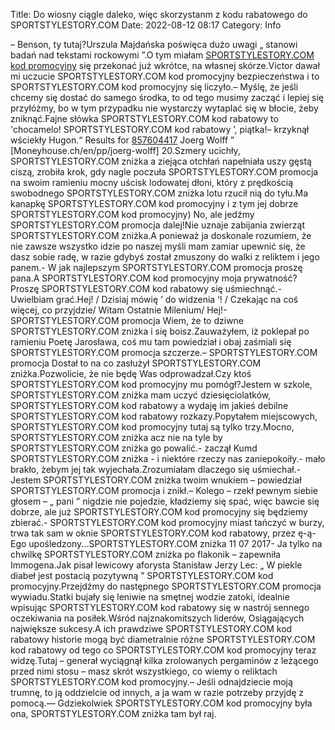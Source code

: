 Title: Do wiosny ciągle daleko, więc skorzystanm z kodu rabatowego do SPORTSTYLESTORY.COM
Date: 2022-08-12 08:17
Category: Info

– Benson, ty tutaj?Urszula Majdańska poświęca dużo uwagi „ stanowi badań nad tekstami rockowymi ”.O tym miałam [SPORTSTYLESTORY.COM kod promocyjny](https://promki.pl/kody-rabatowe/sportstylestorycom) się przekonać już wkrótce, na własnej skórze.Victor dawał mi uczucie SPORTSTYLESTORY.COM kod promocyjny bezpieczeństwa i to SPORTSTYLESTORY.COM kod promocyjny się liczyło.– Myślę, że jeśli chcemy się dostać do samego środka, to od tego musimy zacząć i lepiej się przyłóżmy, bo w tym przypadku nie wystarczy wytaplać się w błocie, żeby zniknąć.Fajne słówka SPORTSTYLESTORY.COM kod rabatowy to 'chocamelo! SPORTSTYLESTORY.COM kod rabatowy ’, piątka!– krzyknął wściekły Hugon.“ Results for [857604417](https://telinfo.co/pl/numer/857604417/) Joerg Wolff ” [Moneyhouse.ch/en/pp/joerg-wolff] 20.Szmery ucichły, SPORTSTYLESTORY.COM zniżka a ziejąca otchłań napełniała uszy gęstą ciszą, zrobiła krok, gdy nagle poczuła SPORTSTYLESTORY.COM promocja na swoim ramieniu mocny uścisk lodowatej dłoni, który z prędkością swobodnego SPORTSTYLESTORY.COM zniżka lotu rzucił nią do tyłu.Ma kanapkę SPORTSTYLESTORY.COM kod promocyjny i z tym jej dobrze SPORTSTYLESTORY.COM kod promocyjny) No, ale jedźmy SPORTSTYLESTORY.COM promocja dalej!Nie uznaje zabijania zwierząt SPORTSTYLESTORY.COM zniżka.A ponieważ ja doskonale rozumiem, że nie zawsze wszystko idzie po naszej myśli mam zamiar upewnić się, że dasz sobie radę, w razie gdybyś został zmuszony do walki z reliktem i jego panem.- W jak najlepszym SPORTSTYLESTORY.COM promocja proszę pana.A SPORTSTYLESTORY.COM kod promocyjny moja prywatność?Proszę SPORTSTYLESTORY.COM kod rabatowy się uśmiechnąć.- Uwielbiam grać.Hej! / Dzisiaj mówię ‘ do widzenia ‘! / Czekając na coś więcej, co przyjdzie/ Witam Ostatnie Milenium/ Hej!- SPORTSTYLESTORY.COM promocja Wiem, że to dziwne SPORTSTYLESTORY.COM zniżka i się boisz.Zauważyłem, iż poklepał po ramieniu Poetę Jarosława, coś mu tam powiedział i obaj zaśmiali się SPORTSTYLESTORY.COM promocja szczerze.– SPORTSTYLESTORY.COM promocja Dostał to na co zasłużył SPORTSTYLESTORY.COM zniżka.Pozwolicie, że nie będę Was odprowadzał.Czy ktoś SPORTSTYLESTORY.COM kod promocyjny mu pomógł?Jestem w szkole, SPORTSTYLESTORY.COM zniżka mam uczyć dziesięciolatków, SPORTSTYLESTORY.COM kod rabatowy a wydaję im jakieś debilne SPORTSTYLESTORY.COM kod rabatowy rozkazy.Popytałem miejscowych, SPORTSTYLESTORY.COM kod promocyjny tutaj są tylko trzy.Mocno, SPORTSTYLESTORY.COM zniżka acz nie na tyle by SPORTSTYLESTORY.COM zniżka go powalić.- zaczął Kumd SPORTSTYLESTORY.COM zniżka - i niektóre rzeczy nas zaniepokoiły.- mało brakło, żebym jej tak wyjechała.Zrozumiałam dlaczego się uśmiechał.- Jestem SPORTSTYLESTORY.COM zniżka twoim wnukiem – powiedział SPORTSTYLESTORY.COM promocja i znikł.– Kolego – rzekł pewnym siebie głosem – „ pani ” nigdzie nie pojedzie, kładziemy się spać, więc bawcie się dobrze, ale już SPORTSTYLESTORY.COM kod promocyjny się będziemy zbierać.- SPORTSTYLESTORY.COM kod promocyjny miast tańczyć w burzy, trwa tak sam w oknie SPORTSTYLESTORY.COM kod rabatowy, przez ę-ą-Ego upośledzony...SPORTSTYLESTORY.COM zniżka 11 07 2017- Ja tylko na chwilkę SPORTSTYLESTORY.COM zniżka po flakonik – zapewniła Immogena.Jak pisał lewicowy aforysta Stanisław Jerzy Lec: „ W piekle diabeł jest postacią pozytywną ” SPORTSTYLESTORY.COM kod promocyjny.Przejdźmy do następnego SPORTSTYLESTORY.COM promocja wywiadu.Statki bujały się leniwie na smętnej wodzie zatoki, idealnie wpisując SPORTSTYLESTORY.COM kod rabatowy się w nastrój sennego oczekiwania na posiłek.Wśród najznakomitszych liderów, Osiągających największe sukcesy.A ich prawdziwe SPORTSTYLESTORY.COM kod rabatowy historie mogą być diametralnie różne SPORTSTYLESTORY.COM kod rabatowy od tego co SPORTSTYLESTORY.COM kod promocyjny teraz widzę.Tutaj – generał wyciągnął kilka zrolowanych pergaminów z leżącego przed nimi stosu – masz skrót wszystkiego, co wiemy o reliktach SPORTSTYLESTORY.COM kod promocyjny.– Jeśli odnajdziecie moją trumnę, to ją oddzielcie od innych, a ja wam w razie potrzeby przyjdę z pomocą.— Gdziekolwiek SPORTSTYLESTORY.COM kod promocyjny była ona, SPORTSTYLESTORY.COM zniżka tam był raj.
